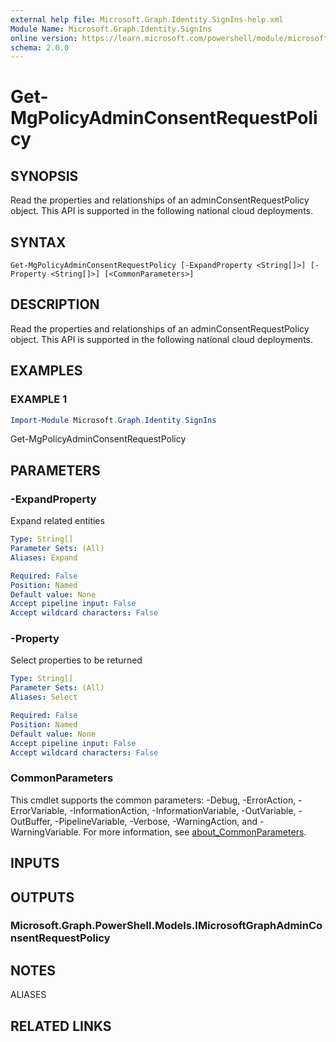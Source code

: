 ```yaml
---
external help file: Microsoft.Graph.Identity.SignIns-help.xml
Module Name: Microsoft.Graph.Identity.SignIns
online version: https://learn.microsoft.com/powershell/module/microsoft.graph.identity.signins/get-mgpolicyadminconsentrequestpolicy
schema: 2.0.0
---
```


# Get-MgPolicyAdminConsentRequestPolicy

## SYNOPSIS
Read the properties and relationships of an adminConsentRequestPolicy object.
This API is supported in the following national cloud deployments.

## SYNTAX

```
Get-MgPolicyAdminConsentRequestPolicy [-ExpandProperty <String[]>] [-Property <String[]>] [<CommonParameters>]
```

## DESCRIPTION
Read the properties and relationships of an adminConsentRequestPolicy object.
This API is supported in the following national cloud deployments.

## EXAMPLES

### EXAMPLE 1
```powershell
Import-Module Microsoft.Graph.Identity.SignIns
```

Get-MgPolicyAdminConsentRequestPolicy

## PARAMETERS

### -ExpandProperty
Expand related entities

```yaml
Type: String[]
Parameter Sets: (All)
Aliases: Expand

Required: False
Position: Named
Default value: None
Accept pipeline input: False
Accept wildcard characters: False
```

### -Property
Select properties to be returned

```yaml
Type: String[]
Parameter Sets: (All)
Aliases: Select

Required: False
Position: Named
Default value: None
Accept pipeline input: False
Accept wildcard characters: False
```

### CommonParameters
This cmdlet supports the common parameters: -Debug, -ErrorAction, -ErrorVariable, -InformationAction, -InformationVariable, -OutVariable, -OutBuffer, -PipelineVariable, -Verbose, -WarningAction, and -WarningVariable. For more information, see [about_CommonParameters](http://go.microsoft.com/fwlink/?LinkID=113216).

## INPUTS

## OUTPUTS

### Microsoft.Graph.PowerShell.Models.IMicrosoftGraphAdminConsentRequestPolicy
## NOTES

ALIASES

## RELATED LINKS
